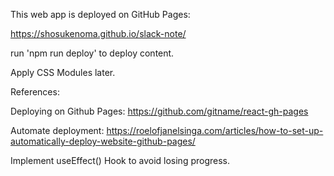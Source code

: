 This web app is deployed on GitHub Pages: 

https://shosukenoma.github.io/slack-note/

run 'npm run deploy' to deploy content.

Apply CSS Modules later.


References:

Deploying on Github Pages:
https://github.com/gitname/react-gh-pages

Automate deployment:
https://roelofjanelsinga.com/articles/how-to-set-up-automatically-deploy-website-github-pages/


Implement useEffect() Hook to avoid losing progress.
